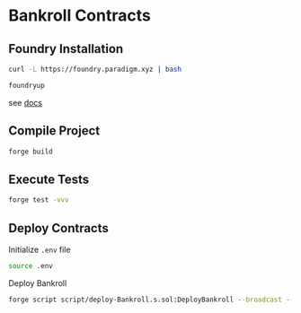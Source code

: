 # Bankroll Contracts

## Foundry Installation

```sh
curl -L https://foundry.paradigm.xyz | bash
```

```sh
foundryup
```

see [docs](https://book.getfoundry.sh/getting-started/first-steps)

## Compile Project

```sh
forge build
```

## Execute Tests

```sh
forge test -vvv
```

## Deploy Contracts

Initialize `.env` file

```sh
source .env
```

Deploy Bankroll

```sh
forge script script/deploy-Bankroll.s.sol:DeployBankroll --broadcast --legacy --rpc-url https://erpc.apothem.network
```
